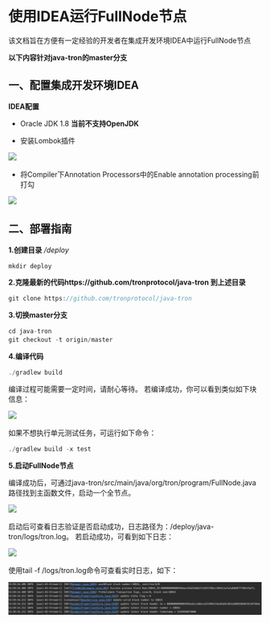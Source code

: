 # 使用IDEA运行FullNode节点

该文档旨在方便有一定经验的开发者在集成开发环境IDEA中运行FullNode节点
 
**以下内容针对java-tron的master分支**
## 一、配置集成开发环境IDEA
**IDEA配置**

- Oracle JDK 1.8 **当前不支持OpenJDK**

- 安装Lombok插件

![](https://raw.githubusercontent.com/cathy-lishipu/documentation-zh/idea_instruction/imags/lombok.png)

- 将Compiler下Annotation Processors中的Enable annotation processing前打勾

![](https://raw.githubusercontent.com/cathy-lishipu/documentation-zh/idea_instruction/imags/annnotation.png)

## 二、部署指南
**1.创建目录**
_/deploy_

```swift
mkdir deploy
```

**2.克隆最新的代码https://github.com/tronprotocol/java-tron 到上述目录**

```swift
git clone https://github.com/tronprotocol/java-tron
```

**3.切换master分支**

```swift
cd java-tron
git checkout -t origin/master
```

**4.编译代码**

```swift
./gradlew build
```
编译过程可能需要一定时间，请耐心等待。
若编译成功，你可以看到类似如下块信息：

![](https://raw.githubusercontent.com/cathy-lishipu/documentation-zh/idea_instruction/imags/build_success_test.png)

如果不想执行单元测试任务，可运行如下命令：

```swift
./gradlew build -x test
```

**5.启动FullNode节点**

编译成功后，可通过java-tron/src/main/java/org/tron/program/FullNode.java路径找到主函数文件，启动一个全节点。

![](https://raw.githubusercontent.com/cathy-lishipu/documentation-zh/idea_instruction/imags/start.png)

启动后可查看日志验证是否启动成功，日志路径为：/deploy/java-tron/logs/tron.log。
若启动成功，可看到如下日志：

![](https://raw.githubusercontent.com/cathy-lishipu/documentation-zh/idea_instruction/imags/start_success.png)

使用tail -f /logs/tron.log命令可查看实时日志，如下：

![](https://raw.githubusercontent.com/cathy-lishipu/documentation-zh/idea_instruction/imags/start_successed.png)
